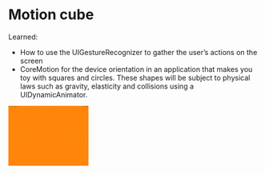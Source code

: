 # Motion cube

Learned:
 - How to use the UIGestureRecognizer to gather the user’s actions on the screen 
 - CoreMotion for the device orientation in an application that makes you toy with squares and circles. These shapes will be subject to physical laws such as gravity, elasticity and collisions using a UIDynamicAnimator.

![](demo.gif)
